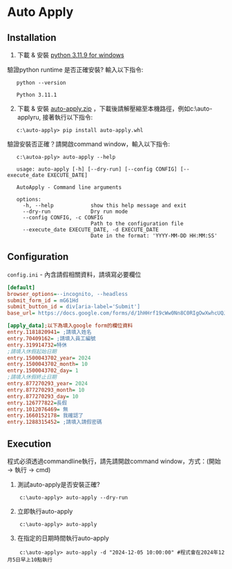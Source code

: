 # Auto Apply

## Installation

1. 下載 & 安裝 [python 3.11.9 for windows](https://www.python.org/ftp/python/3.11.9/python-3.11.9-amd64.exe)

驗證python runtime 是否正確安裝? 輸入以下指令:

```shell 
   python --version
  
   Python 3.11.1
```

2. 下載 & 安裝 [auto-apply.zip](https://github.com/shihxuancheng/auto_apply/releases/download/v0.0.1/auto-apply.zip)
，下載後請解壓縮至本機路徑，例如c:\auto-applyru, 接著執行以下指令:

```shell
   c:\auto-apply> pip install auto-apply.whl
```
驗證安裝否正確？請開啟command window，輸入以下指令:
``` shell
   c:\autoa-pply> auto-apply --help
   
   usage: auto-apply [-h] [--dry-run] [--config CONFIG] [--execute_date EXECUTE_DATE]

   AutoApply - Command line arguments

   options:
     -h, --help            show this help message and exit
     --dry-run             Dry run mode
     --config CONFIG, -c CONFIG
                           Path to the configuration file
     --execute_date EXECUTE_DATE, -d EXECUTE_DATE
                           Date in the format: 'YYYY-MM-DD HH:MM:SS'   
```

## Configuration
`config.ini` - 內含請假相關資料，請填寫必要欄位

```ini
[default]
browser_options=--incognito, --headless
submit_form_id = mG61Hd
submit_button_id = div[aria-label='Submit']
base_url= https://docs.google.com/forms/d/1hHHrf19cWw0Nn8C0RIgOwXwhcUQJSuNpqMoQCERuQVI

[apply_data];以下為填入google form的欄位資料
entry.1181820941= ;請填入姓名
entry.70409162= ;請填入員工編號
entry.319914732=特休
;請填入休假起始日期
entry.1500043702_year= 2024
entry.1500043702_month= 10
entry.1500043702_day= 1
;請填入休假終止日期
entry.877270293_year= 2024
entry.877270293_month= 10
entry.877270293_day= 10
entry.126777822=長假
entry.1012076469= 無
entry.1660152178= 我確認了
entry.1288315452= ;請填入請假密碼
```

## Execution

程式必須透過commandline執行，請先請開啟command window，方式：(開始 -> 執行 -> cmd)

1. 測試auto-apply是否安裝正確?

```shell
    c:\auto-apply> auto-apply --dry-run
```

2. 立即執行auto-apply

```shell
    c:\auto-apply> auto-apply
```

3. 在指定的日期時間執行auto-apply

```shell
    c:\auto-apply> auto-apply -d "2024-12-05 10:00:00" #程式會在2024年12月5日早上10點執行
```
